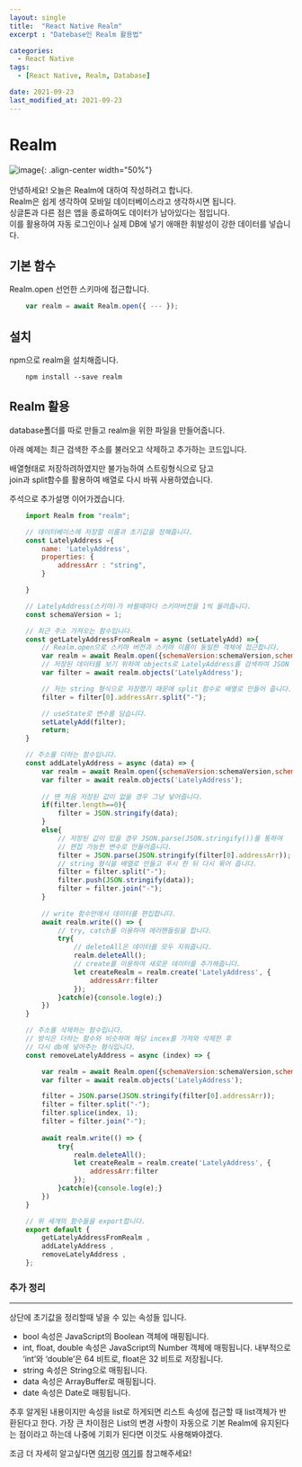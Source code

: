 ```yaml
---
layout: single
title:  "React Native Realm"
excerpt : "Datebase인 Realm 활용법"

categories:
  - React Native 
tags: 
  - [React Native, Realm, Database]

date: 2021-09-23
last_modified_at: 2021-09-23
---
```




# Realm
![image](https://user-images.githubusercontent.com/62782245/134514066-7ca40a5d-e3df-4c82-bfa2-75f405ff4aec.png){: .align-center width="50%"}
<br />
<br />
안녕하세요! 오늘은 Realm에 대하여 작성하려고 합니다.     
Realm은 쉽게 생각하여 모바일 데이터베이스라고 생각하시면 됩니다.     
싱글톤과 다른 점은 앱을 종료하여도 데이터가 남아있다는 점입니다.      
이를 활용하여 자동 로그인이나 실제 DB에 넣기 애매한 휘발성이 강한 데이터를 넣습니다.        



## 기본 함수

Realm.open 선언한 스키마에 접근합니다.
```javascript
    var realm = await Realm.open({ --- });
```


## 설치 
npm으로 realm을 설치해줍니다.
```
    npm install --save realm
```


## Realm 활용
database폴더를 따로 만들고 realm을 위한 파일을 만들어줍니다.    

아래 예제는 최근 검색한 주소를 불러오고 삭제하고 추가하는 코드입니다.

배열형태로 저장하려하였지만 불가능하여 스트링형식으로 담고     
join과 split함수를 활용하여 배열로 다시 바꿔 사용하였습니다.     


주석으로 추가설명 이어가겠습니다.     

```javascript
    import Realm from "realm";

    // 데이터베이스에 저장할 이름과 초기값을 정해줍니다.
    const LatelyAddress ={
        name: 'LatelyAddress',
        properties: {
            addressArr : "string",
        }

    }

    // LatelyAddress(스키마)가 바뀔때마다 스키마버전을 1씩 올려줍니다.
    const schemaVersion = 1;

    // 최근 주소 가져오는 함수입니다.
    const getLatelyAddressFromRealm = async (setLatelyAdd) =>{
        // Realm.open으로 스키마 버전과 스키마 이름이 동일한 객체에 접근합니다.
        var realm = await Realm.open({schemaVersion:schemaVersion,schema: [LatelyAddress]});
        // 저장된 데이터를 보기 위하여 objects로 LatelyAddress를 검색하여 JSON 객체로 반환합니다.
        var filter = await realm.objects('LatelyAddress');

        // 저는 string 형식으로 저장했기 때문에 split 함수로 배열로 만들어 줍니다.
        filter = filter[0].addressArr.split("-");

        // useState로 변수를 담습니다.
        setLatelyAdd(filter);
        return;
    }

    // 주소를 더하는 함수입니다. 
    const addLatelyAddress = async (data) => {
        var realm = await Realm.open({schemaVersion:schemaVersion,schema: [LatelyAddress]});
        var filter = await realm.objects('LatelyAddress');
        
        // 맨 처음 저장된 값이 없을 경우 그냥 넣어줍니다.
        if(filter.length==0){
            filter = JSON.stringify(data);
        }
        else{
            // 저장된 값이 있을 경우 JSON.parse(JSON.stringify())를 통하여
            // 편집 가능한 변수로 만들어줍니다.
            filter = JSON.parse(JSON.stringify(filter[0].addressArr)); 
            // string 형식을 배열로 만들고 푸시 한 뒤 다시 묶어 줍니다.
            filter = filter.split("-");
            filter.push(JSON.stringify(data));
            filter = filter.join("-");
        }
        
        // write 함수안에서 데이터를 편집합니다.
        await realm.write(() => {
            // try, catch를 이용하여 에러핸들링을 합니다.
            try{ 
                // deleteAll은 데이터를 모두 지워줍니다.
                realm.deleteAll();
                // create를 이용하여 새로운 데이터를 추가해줍니다.
                let createRealm = realm.create('LatelyAddress', {
                    addressArr:filter
                });
            }catch(e){console.log(e);}
        })
    }

    // 주소를 삭제하는 함수입니다.
    // 방식은 더하는 함수와 비슷하며 해당 incex를 가져와 삭제한 후 
    // 다시 db에 넣어주는 형식입니다.
    const removeLatelyAddress = async (index) => {

        var realm = await Realm.open({schemaVersion:schemaVersion,schema: [LatelyAddress]});
        var filter = await realm.objects('LatelyAddress');

        filter = JSON.parse(JSON.stringify(filter[0].addressArr)); 
        filter = filter.split("-");
        filter.splice(index, 1);
        filter = filter.join("-");
        
        await realm.write(() => {
            try{ 
                realm.deleteAll();
                let createRealm = realm.create('LatelyAddress', {
                    addressArr:filter
                });
            }catch(e){console.log(e);}
        })
    }

    // 위 세개의 함수들을 export합니다.
    export default {
        getLatelyAddressFromRealm ,
        addLatelyAddress ,
        removeLatelyAddress ,
    };
```   

### 추가 정리
---
상단에 초기값을 정리할때 넣을 수 있는 속성들 입니다.
* bool 속성은 JavaScript의 Boolean 객체에 매핑됩니다.
* int, float, double 속성은 JavaScript의 Number 객체에 매핑됩니다. 내부적으로 ‘int’와 ‘double’은 64 비트로, float은 32 비트로 저장됩니다.
* string 속성은 String으로 매핑됩니다.
* data 속성은 ArrayBuffer로 매핑됩니다.
* date 속성은 Date로 매핑됩니다.

추후 알게된 내용이지만 속성을 list로 하게되면 리스트 속성에 접근할 때 list객체가 반환된다고 한다.
가장 큰 차이점은 List의 변경 사항이 자동으로 기본 Realm에 유지된다는 점이라고 하는데
나중에 기회가 된다면 이것도 사용해봐야겠다.

조금 더 자세히 알고싶다면 [여기](https://docs.mongodb.com/realm-legacy/kr/docs/javascript/latest.html)랑 [여기](https://ichi.pro/ko/realm-for-react-native-sijaghagi-212611396888408)를 참고해주세요!